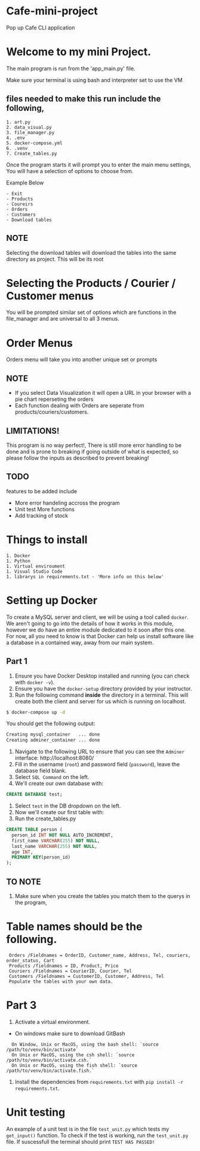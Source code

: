 # Cafe-mini-project

Pop up Cafe CLI application

# Welcome to my mini Project.

The main program is run from the 'app_main.py' file.

Make sure your terminal is using bash and interpreter set to use the VM

## files needed to make this run include the following,

```
1. art.py
2. data_visual.py
3. file_manager.py
4. .env
5. docker-compose.yml
6. .venv
7. Create_tables.py
```

Once the program starts it will prompt you to enter the main menu settings,
You will have a selection of options to choose from.

Example Below

```
- Exit
- Products
- Coureirs
- Orders
- Customers
- Download tables
```

## NOTE

Selecting the download tables will download the tables into the same directory as project.
This will be its root

# Selecting the Products / Courier / Customer menus

You will be prompted similar set of options which are functions in the file_manager and are universal to all 3 menus.

# Order Menus

Orders menu will take you into another unique set or prompts

## NOTE

- If you select Data Visualization it will open a URL in your browser with a pie chart reperseting the orders
- Each function dealing with Orders are seperate from products/couriers/customers.

## LIMITATIONS!

This program is no way perfect!, There is still more error handling to be done and is prone to breaking if going outside of what is expected, so please follow the inputs as described to prevent breaking!

## TODO

features to be added include

- More error handeling accross the program
- Unit test More functions
- Add tracking of stock

# Things to install

```
1. Docker
1. Python
1. Virtual enviroument
1. Visual Studio Code
1. librarys in requirements.txt - 'More info on this below'
```

# Setting up Docker

To create a MySQL server and client, we will be using a tool called `docker`. We aren't going to go into the details of how it works in this module, however we do have an entire module dedicated to it soon after this one. For now, all you need to know is that Docker can help us install software like a database in a contained way, away from our main system.

## Part 1

1. Ensure you have Docker Desktop installed and running (you can check with `docker -v`).
1. Ensure you have the `docker-setup` directory provided by your instructor.
1. Run the following command **inside** the directory in a terminal. This will create both the client and server for us which is running on localhost.

```sh
$ docker-compose up -d
```

You should get the following output:

```sh
Creating mysql_container   ... done
Creating adminer_container ... done
```

1. Navigate to the following URL to ensure that you can see the `Adminer` interface: http://localhost:8080/
1. Fill in the username (`root`) and password field (`password`), leave the database field blank.
1. Select `SQL Command` on the left.
1. We'll create our own database with:

```sql
CREATE DATABASE test;
```

1. Select `test` in the DB dropdown on the left.
1. Now we'll create our first table with:
1. Run the create_tables.py

```sql
CREATE TABLE person (
  person_id INT NOT NULL AUTO_INCREMENT,
  first_name VARCHAR(255) NOT NULL,
  last_name VARCHAR(255) NOT NULL,
  age INT,
  PRIMARY KEY(person_id)
);
```

## TO NOTE

1. Make sure when you create the tables you match them to the querys in the program,

# Table names should be the following.

```
 Orders /Fieldnames = OrderID, Customer_name, Address, Tel, couriers, order_status, Cart
 Products /fieldnames = ID, Product, Price
 Couriers /Fieldnames = CourierID, Courier, Tel
 Customers /Fieldnames = CustomerID, Customer, Address, Tel
 Populate the tables with your own data.
```

# Part 3

1. Activate a virtual environment.

- On windows make sure to download GitBash

```
  On Window, Unix or MacOS, using the bash shell: `source /path/to/venv/bin/activate`
  On Unix or MacOS, using the csh shell: `source /path/to/venv/bin/activate.csh.`
  On Unix or MacOS, using the fish shell: `source /path/to/venv/bin/activate.fish.`
```

1. Install the dependencies from `requirements.txt` with `pip install -r requirements.txt`.

# Unit testing

An example of a unit test is in the file `test_unit.py` which tests my `get_input()` function.
To check if the test is working, run the `test_unit.py` file. If suscessfull the terminal should print `TEST HAS PASSED!`
